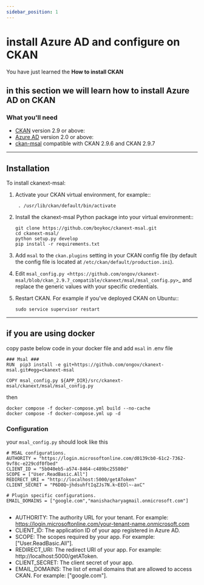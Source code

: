 ```yaml
---
sidebar_position: 1
---
```


# install Azure AD and configure on CKAN

You have just learned the **How to install CKAN** 

## in this section we will learn how to install Azure AD on CKAN

### What you'll need
 - [CKAN](https://docs.ckan.org/en/2.9/maintaining/installing/index.html) version 2.9 or above:
 - [Azure AD](https://docs.microsoft.com/en-us/azure/active-directory/develop/quickstart-register-app) version 2.0 or above:
 - [ckan-msal](https://github.com/ongov/ckanext-msal.git) compatible with CKAN 2.9.6 and CKAN 2.9.7

------------
Installation
------------

To install ckanext-msal:

1. Activate your CKAN virtual environment, for example::

    ```
     . /usr/lib/ckan/default/bin/activate
    ```

2. Install the ckanext-msal Python package into your virtual environment::

     ```
     git clone https://github.com/boykoc/ckanext-msal.git
     cd ckanext-msal/
     python setup.py develop
     pip install -r requirements.txt
     ```

3. Add ``msal`` to the ``ckan.plugins`` setting in your CKAN
   config file (by default the config file is located at
   ``/etc/ckan/default/production.ini``).

4. Edit `msal_config.py <https://github.com/ongov/ckanext-msal/blob/ckan_2.9.7_compatible/ckanext/msal/msal_config.py>`_ and replace the generic values with your specific credentials.

5.  Restart CKAN. For example if you've deployed CKAN on Ubuntu::

    ```
    sudo service supervisor restart
    ```



-------
if you are using docker
-------

copy paste below code in your docker file and add `msal` in .env file

```
### Msal ###
RUN  pip3 install -e git+https://github.com/ongov/ckanext-msal.git#egg=ckanext-msal

COPY msal_config.py ${APP_DIR}/src/ckanext-msal/ckanext/msal/msal_config.py

```

then
```
docker compose -f docker-compose.yml build --no-cache
docker compose -f docker-compose.yml up -d
```

### Configuration

your `msal_config.py` should look like this

```
# MSAL configurations.
AUTHORITY = "https://login.microsoftonline.com/d0139cb0-61c2-7362-9vf8c-e229cdf0fbed"
CLIENT_ID = "5b040eb5-a574-8464-c489bc25580d"
SCOPE = ["User.ReadBasic.All"]
REDIRECT_URI = "http://localhost:5000/getAToken"
CLIENT_SECRET = "P6D8Q~jhdsuhftIqZJs7N.k~EEOl~-axC"

# Plugin specific configurations.
EMAIL_DOMAINS = ["google.com","manishacharyagmail.onmicrosoft.com"]


```
- AUTHORITY: The authority URL for your tenant. For example: https://login.microsoftonline.com/your-tenant-name.onmicrosoft.com
- CLIENT_ID: The application ID of your app registered in Azure AD.
- SCOPE: The scopes required by your app. For example: ["User.ReadBasic.All"].
- REDIRECT_URI: The redirect URI of your app. For example: http://localhost:5000/getAToken.
- CLIENT_SECRET: The client secret of your app.
- EMAIL_DOMAINS: The list of email domains that are allowed to access CKAN. For example: ["google.com"].


